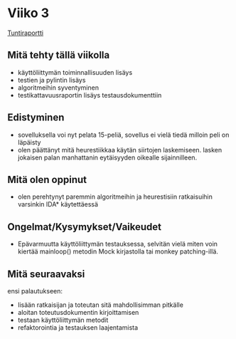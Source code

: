 # Viiko 3

[Tuntiraportti](https://github.com/EliasTHelsinginYliopisto/15PelinRatkaisija/blob/main/Dokumentaatio/Tuntiraportti.md)

## Mitä tehty tällä viikolla
- käyttöliittymän toiminnallisuuden lisäys
- testien ja pylintin lisäys
- algoritmeihin syventyminen
- testikattavuusraportin lisäys testausdokumenttiin

## Edistyminen
- sovelluksella voi nyt pelata 15-peliä, sovellus ei vielä tiedä milloin peli on läpäisty
- olen päättänyt mitä heurestiikkaa käytän siirtojen laskemiseen. lasken jokaisen palan manhattanin eytäisyyden oikealle sijainnilleen.

## Mitä olen oppinut
- olen perehtynyt paremmin algoritmeihin ja heurestisiin ratkaisuihin varsinkin IDA* käytettäessä

## Ongelmat/Kysymykset/Vaikeudet
* Epävarmuutta käyttöliittymän testauksessa, selvitän vielä miten voin kiertää mainloop() metodin Mock kirjastolla tai monkey patching-illä.


## Mitä seuraavaksi
ensi palautukseen:
* lisään ratkaisijan ja toteutan sitä mahdollisimman pitkälle
* aloitan toteutusdokumentin kirjoittamisen
* testaan käyttöliittymän metodit
* refaktorointia ja testauksen laajentamista
